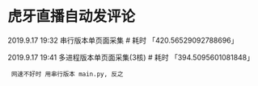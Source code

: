# 虎牙直播自动发评论


2019.9.17 19:32
串行版本单页面采集 # 耗时 「420.56529092788696」

2019.9.17 19:41
多进程版本单页面采集(3核) # 耗时 「394.5095601081848」


``` 网速不好时 用串行版本 main.py, 反之```